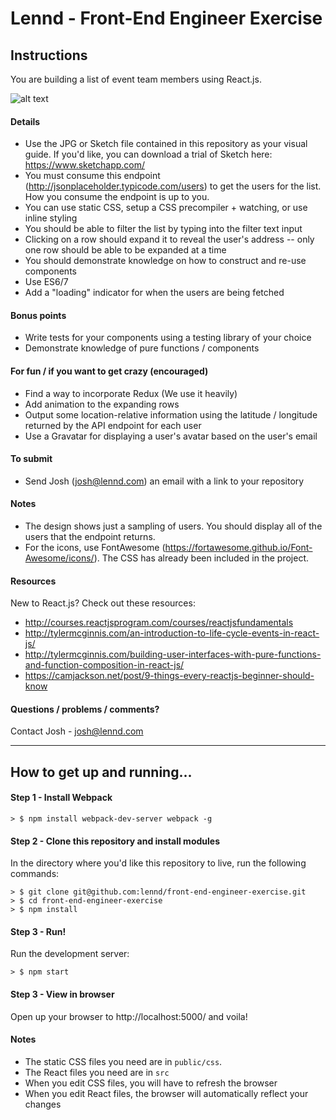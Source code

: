 # Lennd - Front-End Engineer Exercise

## Instructions

You are building a list of event team members using React.js.

![alt text](https://raw.githubusercontent.com/lennd/front-end-engineer-exercise/master/excercise-design.png "Exercise")

#### Details
- Use the JPG or Sketch file contained in this repository as your visual guide. If you'd like, you can download a trial of Sketch here: https://www.sketchapp.com/
- You must consume this endpoint (http://jsonplaceholder.typicode.com/users) to get the users for the list. How you consume the endpoint is up to you.
- You can use static CSS, setup a CSS precompiler + watching, or use inline styling
- You should be able to filter the list by typing into the filter text input
- Clicking on a row should expand it to reveal the user's address -- only one row should be able to be expanded at a time
- You should demonstrate knowledge on how to construct and re-use components
- Use ES6/7
- Add a "loading" indicator for when the users are being fetched

#### Bonus points
- Write tests for your components using a testing library of your choice
- Demonstrate knowledge of pure functions / components

#### For fun / if you want to get crazy (encouraged)
- Find a way to incorporate Redux (We use it heavily)
- Add animation to the expanding rows
- Output some location-relative information using the latitude / longitude returned by the API endpoint for each user
- Use a Gravatar for displaying a user's avatar based on the user's email

#### To submit
- Send Josh (josh@lennd.com) an email with a link to your repository

#### Notes
- The design shows just a sampling of users. You should display all of the users that the endpoint returns.
- For the icons, use FontAwesome (https://fortawesome.github.io/Font-Awesome/icons/). The CSS has already been included in the project.

#### Resources
New to React.js? Check out these resources:
- http://courses.reactjsprogram.com/courses/reactjsfundamentals
- http://tylermcginnis.com/an-introduction-to-life-cycle-events-in-react-js/
- http://tylermcginnis.com/building-user-interfaces-with-pure-functions-and-function-composition-in-react-js/
- https://camjackson.net/post/9-things-every-reactjs-beginner-should-know

#### Questions / problems / comments?
Contact Josh - josh@lennd.com

---

## How to get up and running...

#### Step 1 - Install Webpack
```
> $ npm install webpack-dev-server webpack -g
```

#### Step 2 - Clone this repository and install modules
In the directory where you'd like this repository to live, run the following commands:

```
> $ git clone git@github.com:lennd/front-end-engineer-exercise.git
> $ cd front-end-engineer-exercise
> $ npm install
```

#### Step 3 - Run!
Run the development server:
```
> $ npm start
```

#### Step 3 - View in browser
Open up your browser to http://localhost:5000/ and voila!

#### Notes
- The static CSS files you need are in `public/css`.
- The React files you need are in `src`
- When you edit CSS files, you will have to refresh the browser
- When you edit React files, the browser will automatically reflect your changes
